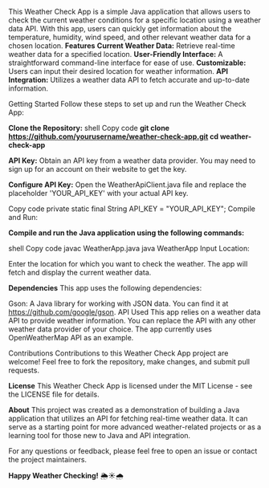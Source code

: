This Weather Check App is a simple Java application that allows users to check the current weather conditions for a specific location using a weather data API. With this app, users can quickly get information about the temperature, humidity, wind speed, and other relevant weather data for a chosen location.
**Features**
**Current Weather Data:** Retrieve real-time weather data for a specified location.
**User-Friendly Interface:** A straightforward command-line interface for ease of use.
**Customizable:** Users can input their desired location for weather information.
**API Integration:** Utilizes a weather data API to fetch accurate and up-to-date information.

Getting Started
Follow these steps to set up and run the Weather Check App:

**Clone the Repository:**
shell
Copy code
**git clone https://github.com/yourusername/weather-check-app.git
cd weather-check-app**

**API Key:**
Obtain an API key from a weather data provider. You may need to sign up for an account on their website to get the key.

**Configure API Key:**
Open the WeatherApiClient.java file and replace the placeholder 'YOUR_API_KEY' with your actual API key.

Copy code
private static final String API_KEY = "YOUR_API_KEY";
Compile and Run:

**Compile and run the Java application using the following commands:**

shell
Copy code
javac WeatherApp.java
java WeatherApp
Input Location:

Enter the location for which you want to check the weather. The app will fetch and display the current weather data.

**Dependencies**
This app uses the following dependencies:

Gson: A Java library for working with JSON data. You can find it at https://github.com/google/gson.
API Used
This app relies on a weather data API to provide weather information. You can replace the API with any other weather data provider of your choice. The app currently uses OpenWeatherMap API as an example.

Contributions
Contributions to this Weather Check App project are welcome! Feel free to fork the repository, make changes, and submit pull requests.

**License**
This Weather Check App is licensed under the MIT License - see the LICENSE file for details.

**About**
This project was created as a demonstration of building a Java application that utilizes an API for fetching real-time weather data. It can serve as a starting point for more advanced weather-related projects or as a learning tool for those new to Java and API integration.

For any questions or feedback, please feel free to open an issue or contact the project maintainers.

**Happy Weather Checking!** 🌦️☀️🌧️

